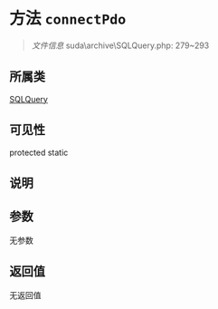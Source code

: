 # 方法 `connectPdo`

> *文件信息* suda\archive\SQLQuery.php: 279~293

## 所属类 

[SQLQuery](../SQLQuery.md)

## 可见性

 protected static

## 说明



## 参数


无参数


## 返回值

无返回值
